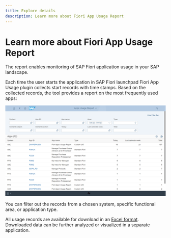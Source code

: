 ```yaml
---
title: Explore details
description: Learn more about Fiori App Usage Report
---
```

# Learn more about Fiori App Usage Report

The report enables monitoring of SAP Fiori application usage in your SAP landscape.

Each time the user starts the application in SAP Fiori launchpad Fiori App Usage plugin collects start records with time stamps. Based on the collected records, the tool provides a report on the most frequently used apps:

[![](res/fa.png)](res/fa.png)

You can filter out the records from a chosen system, specific functional area, or application type.

All usage records are available for download in an [Excel format](FPS01/features/posts/recexp.md). Downloaded data can be further analyzed or visualized in a separate application.






